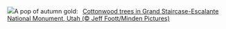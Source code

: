 ![](https://www.bing.com/th?id=OHR.GrandStaircase_EN-US9984560349_UHD.jpg&w=1000)A pop of autumn gold:&nbsp;&ensp;[Cottonwood trees in Grand Staircase-Escalante National Monument, Utah (© Jeff Foott/Minden Pictures)](https://www.bing.com/th?id=OHR.GrandStaircase_EN-US9984560349_UHD.jpg)
<br><br/>

